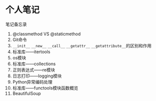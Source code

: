# 个人笔记

笔记备忘录

1. @classmethod VS @staticmethod 
2. Git命令
3. `__init__` `__new__` `__call__` `__getattr__` `__getattribute__`的区别和作用
4. 标准库——itertools
5. os模块
6. 标准库——collections
7. 正则表达式——re模块
8. 日志打印——logging模块
9. Python异常编码处理
10. 标准库——functools模块函数概览
11. BeautifulSoup